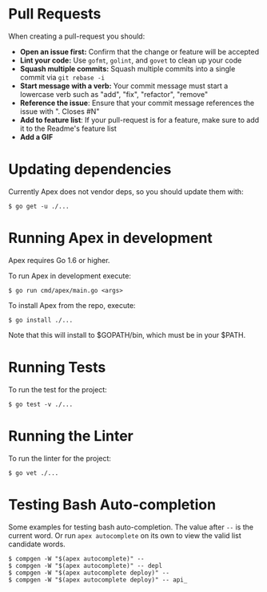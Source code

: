 
# Pull Requests

When creating a pull-request you should:

- __Open an issue first:__ Confirm that the change or feature will be accepted
- __Lint your code:__ Use  `gofmt`, `golint`, and `govet` to clean up your code
- __Squash multiple commits:__ Squash multiple commits into a single commit via `git rebase -i`
- __Start message with a verb:__ Your commit message must start a lowercase verb such as "add", "fix", "refactor", "remove"
- __Reference the issue__: Ensure that your commit message references the issue with ". Closes #N"
- __Add to feature list__: If your pull-request is for a feature, make sure to add it to the Readme's feature list
- __Add a GIF__

# Updating dependencies

Currently Apex does not vendor deps, so you should update them with:

    $ go get -u ./...

# Running Apex in development

Apex requires Go 1.6 or higher.

To run Apex in development execute:

    $ go run cmd/apex/main.go <args>

To install Apex from the repo, execute:

    $ go install ./...

Note that this will install to $GOPATH/bin, which must be in your $PATH.

# Running Tests
To run the test for the project:

    $ go test -v ./...

# Running the Linter
To run the linter for the project:

    $ go vet ./...


# Testing Bash Auto-completion

Some examples for testing bash auto-completion. The value after `--` is
the current word. Or run `apex autocomplete` on its own to view the valid list
candidate words.

```
$ compgen -W "$(apex autocomplete)" --
$ compgen -W "$(apex autocomplete)" -- depl
$ compgen -W "$(apex autocomplete deploy)" --
$ compgen -W "$(apex autocomplete deploy)" -- api_
```

